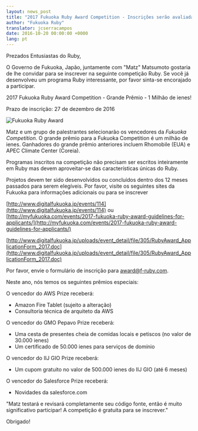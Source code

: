 ```yaml
---
layout: news_post
title: "2017 Fukuoka Ruby Award Competition - Inscrições serão avaliadas por Matz"
author: "Fukuoka Ruby"
translator: jcserracampos
date: 2016-10-20 00:00:00 +0000
lang: pt
---
```


Prezados Entusiastas do Ruby,

O Governo de Fukuoka, Japão, juntamente com "Matz" Matsumoto gostaria de lhe
convidar para se inscrever na seguinte competição Ruby. Se você já desenvolveu um
programa Ruby interessante, por favor sinta-se encorajado a participar.

2017 Fukuoka Ruby Award Competition - Grande Prêmio - 1 Milhão de ienes!

Prazo de inscrição: 27 de dezembro de 2016

![Fukuoka Ruby Award](https://www.digitalfukuoka.jp/javascripts/kcfinder/upload/images/fukuokarubyaward2017.png)

Matz e um grupo de palestrantes selecionarão os vencedores da _Fukuoka Competition_.
O grande prêmio para a Fukuoka Competition é um milhão de ienes.
Ganhadores do grande prêmio anteriores incluem Rhomobile (EUA) e APEC Climate Center (Coreia).


Programas inscritos na competição não precisam ser escritos inteiramente em Ruby
mas devem aproveitar-se das características únicas do Ruby.

Projetos devem ter sido desenvolvidos ou concluídos dentro dos 12 meses passados
para serem elegíveis. Por favor, visite os seguintes sites da Fukuoka para informações
adicionais ou para se inscrever

[http://www.digitalfukuoka.jp/events/114](http://www.digitalfukuoka.jp/events/114)
ou
[http://myfukuoka.com/events/2017-fukuoka-ruby-award-guidelines-for-applicants/](http://myfukuoka.com/events/2017-fukuoka-ruby-award-guidelines-for-applicants/)

[http://www.digitalfukuoka.jp/uploads/event_detail/file/305/RubyAward_ApplicationForm_2017.doc](http://www.digitalfukuoka.jp/uploads/event_detail/file/305/RubyAward_ApplicationForm_2017.doc)

Por favor, envie o formulário de inscrição para award@f-ruby.com.

Neste ano, nós temos os seguintes prêmios especiais:

O vencedor do AWS Prize receberá:

* Amazon Fire Tablet (sujeito a alteração)
* Consultoria técnica de arquiteto da AWS

O vencedor do GMO Pepavo Prize receberá:

* Uma cesta de presentes cheia de comidas locais e petiscos (no valor de 30.000 ienes)
* Um certificado de 50.000 ienes para serviços de domínio

O vencedor do IIJ GIO Prize receberá:
* Um cupom gratuito no valor de 500.000 ienes do IIJ GIO (até 6 meses)

O vencedor do Salesforce Prize receberá:

* Novidades da salesforce.com

"Matz testará e revisará completamente seu código fonte, então
é muito significativo participar! A competição é gratuita para se inscrever."

Obrigado!
